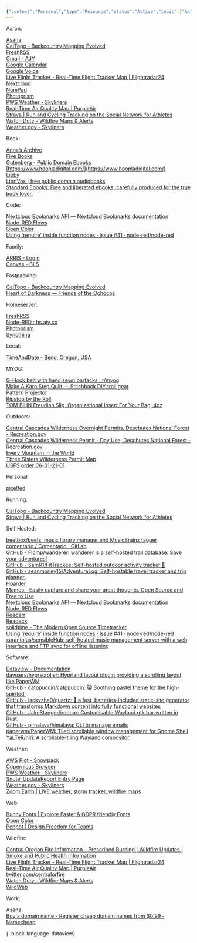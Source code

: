 ```yaml
---
{"context":"Personal","type":"Resource","status":"Active","topic":["Aaron"],"dateCreated":"2024-02-15","cssclasses":null,"dg-publish":true,"permalink":"/bookmarks/","dgPassFrontmatter":true}
---
```



- Aaron: 
    - [Asana](https://app.asana.com/0/home/1102553591857117)
    - [CalTopo - Backcountry Mapping Evolved](https://caltopo.com/)
    - [FreshRSS](https://hs.ajy.co/reader/i/)
    - [Gmail - AJY](https://mail.google.com/mail/u/1/#inbox)
    - [Google Calendar](https://calendar.google.com/calendar/r?pli=1)
    - [Google Voice](https://voice.google.com/u/0/messages)
    - [Live Flight Tracker - Real-Time Flight Tracker Map | Flightradar24](https://www.flightradar24.com/44.04,-121.59/11)
    - [Nextcloud](https://hs.ajy.co/nextcloud/index.php/apps/dashboard)
    - [NumPad](https://numpad.io/)
    - [Photoprism](https://photoprism.ajy.co/)
    - [PWS Weather - Skyliners](https://www.pwsweather.com/station/mid/pc186)
    - [Real-Time Air Quality Map | PurpleAir](https://map.purpleair.com/1/i/lt/mAQI/a0/p604800/cC5#10.5/44.0353/-121.4749)
    - [Strava | Run and Cycling Tracking on the Social Network for Athletes](https://strava.com/)
    - [Watch Duty - Wildfire Maps & Alerts](https://app.watchduty.org/)
    - [Weather.gov - Skyliners](https://forecast.weather.gov/MapClick.php?lat=44.03489688686292&lon=-121.5152907371521)

- Book: 
    - [Anna’s Archive](https://annas-archive.org/search?lang=en&content=&ext=epub&sort=&q=)
    - [Five Books](https://fivebooks.com/)
    - [Gutenberg - Public Domain Ebooks](https://www.gutenberg.org/)
    - [https://www.hoopladigital.com/](https://www.hoopladigital.com/)
    - [Libby](https://libbyapp.com/shelf)
    - [LibriVox | free public domain audiobooks](https://librivox.org/)
    - [Standard Ebooks: Free and liberated ebooks, carefully produced for the true book lover.](https://standardebooks.org/)

- Code: 
    - [Nextcloud Bookmarks API — Nextcloud Bookmarks documentation](https://nextcloud-bookmarks.readthedocs.io/en/latest/index.html)
    - [Node-RED Flows](https://flows.nodered.org/)
    - [Open Color](https://yeun.github.io/open-color/)
    - [Using 'require' inside function nodes · Issue #41 · node-red/node-red](https://github.com/node-red/node-red/issues/41)

- Family: 
    - [ARRIS - Login](http://192.168.0.1/login.php)
    - [Canvas - BLS](https://bls.instructure.com/)

- Fastpacking: 
    - [CalTopo - Backcountry Mapping Evolved](https://caltopo.com/)
    - [Heart of Darkness — Friends of the Ochocos](https://web.archive.org/web/20190811203916/http://www.friendsoftheochocos.org/heart-of-darkness)

- Homeserver: 
    - [FreshRSS](https://hs.ajy.co/reader/i/)
    - [Node-RED : hs.ajy.co](https://hs.ajy.co/nodered/#flow/57c7bc596f3de6a9)
    - [Photoprism](https://photoprism.ajy.co/)
    - [Syncthing](http://localhost:8384/)

- Local: 
    - [TimeAndDate - Bend, Oregon, USA](https://www.timeanddate.com/worldclock/usa/bend)

- MYOG: 
    - [G-Hook belt with hand sewn bartacks : r/myog](https://www.reddit.com/r/myog/comments/1fbil1m/ghook_belt_with_hand_sewn_bartacks/)
    - [Make A Karo Step Quilt — Stitchback DIY trail gear](https://www.stitchbackgear.com/articles/make-karo-step-quilt)
    - [Pattern Projector](https://www.patternprojector.com/en)
    - [Ripstop by the Roll](https://ripstopbytheroll.com/)
    - [TOM BIHN Freudian Slip, Organizational Insert For Your Bag, 4oz](https://www.tombihn.com/products/freudian-slip?variant=16409089031)

- Outdoors: 
    - [Central Cascades Wilderness Overnight Permits, Deschutes National Forest - Recreation.gov](https://www.recreation.gov/permits/4675311)
    - [Central Cascades Wilderness Permit - Day Use, Deschutes National Forest - Recreation.gov](https://www.recreation.gov/ticket/facility/300009)
    - [Every Mountain in the World](http://everymountainintheworld.com/)
    - [Three Sisters Wilderness Permit Map](https://www.fs.usda.gov/Internet/FSE_DOCUMENTS/fseprd899716.pdf)
    - [USFS order 06-01-21-01](https://www.fs.usda.gov/nfs/11558/www/nepa/112932_FSPLT3_5615704.pdf)

- Personal: 
    - [pixelfed](https://pixelfed.social/i/web)

- Running: 
    - [CalTopo - Backcountry Mapping Evolved](https://caltopo.com/)
    - [Strava | Run and Cycling Tracking on the Social Network for Athletes](https://strava.com/)

- Self Hosted: 
    - [beetbox/beets: music library manager and MusicBrainz tagger](https://github.com/beetbox/beets)
    - [comentario / Comentario · GitLab](https://gitlab.com/comentario/comentario)
    - [GitHub - Flomp/wanderer: wanderer is a self-hosted trail database. Save your adventures!](https://github.com/Flomp/wanderer)
    - [GitHub - SamR1/FitTrackee: Self-hosted outdoor activity tracker :bicyclist:](https://github.com/SamR1/FitTrackee)
    - [GitHub - seanmorley15/AdventureLog: Self-hostable travel tracker and trip planner.](https://github.com/seanmorley15/AdventureLog)
    - [Hoarder](https://hoarder.app/)
    - [Memos - Easily capture and share your great thoughts. Open Source and Free to Use](https://www.usememos.com/)
    - [Nextcloud Bookmarks API — Nextcloud Bookmarks documentation](https://nextcloud-bookmarks.readthedocs.io/en/latest/index.html)
    - [Node-RED Flows](https://flows.nodered.org/)
    - [Readarr](https://readarr.com/)
    - [Readeck](https://readeck.org/en/)
    - [solidtime - The Modern Open Source Timetracker](https://www.solidtime.io/)
    - [Using 'require' inside function nodes · Issue #41 · node-red/node-red](https://github.com/node-red/node-red/issues/41)
    - [xarantolus/sensibleHub: self-hosted music management server with a web interface and FTP sync for offline listening](https://github.com/xarantolus/sensibleHub)

- Software: 
    - [Dataview - Documentation](https://blacksmithgu.github.io/obsidian-dataview/)
    - [dawsers/hyprscroller: Hyprland layout plugin providing a scrolling layout like PaperWM](https://github.com/dawsers/hyprscroller)
    - [GitHub - catppuccin/catppuccin: 😸 Soothing pastel theme for the high-spirited!](https://github.com/catppuccin/catppuccin#-ports-and-more)
    - [GitHub - jackyzha0/quartz: 🌱 a fast, batteries-included static-site generator that transforms Markdown content into fully functional websites](https://github.com/jackyzha0/quartz)
    - [GitHub - JakeStanger/ironbar: Customisable Wayland gtk bar written in Rust.](https://github.com/JakeStanger/ironbar/)
    - [GitHub - pimalaya/himalaya: CLI to manage emails](https://github.com/pimalaya/himalaya)
    - [paperwm/PaperWM: Tiled scrollable window management for Gnome Shell](https://github.com/paperwm/PaperWM)
    - [YaLTeR/niri: A scrollable-tiling Wayland compositor.](https://github.com/YaLTeR/niri)

- Weather: 
    - [AWS Plot - Snowpack](https://nwcc-apps.sc.egov.usda.gov/awdb/basin-plots/POR/WTEQ/assocHUCor3/state_of_oregon.html)
    - [Copernicus Browser](https://browser.dataspace.copernicus.eu/?zoom=11&lat=44.03604&lng=-121.48164&dateMode=MOSAIC)
    - [PWS Weather - Skyliners](https://www.pwsweather.com/station/mid/pc186)
    - [Snotel UpdateReport Entry Page](https://wcc.sc.egov.usda.gov/reports/SelectUpdateReport.html)
    - [Weather.gov - Skyliners](https://forecast.weather.gov/MapClick.php?lat=44.03489688686292&lon=-121.5152907371521)
    - [Zoom Earth | LIVE weather, storm tracker, wildfire maps](https://zoom.earth/#view=44.2517,-120.3752,8z/layers=wind,fires,radar:off)

- Web: 
    - [Bunny Fonts | Explore Faster & GDPR friendly Fonts](https://fonts.bunny.net/)
    - [Open Color](https://yeun.github.io/open-color/)
    - [Penpot | Design Freedom for Teams](https://design.penpot.app/#/dashboard/team/c0ee57fd-603e-804a-8004-cd3fb46399fb/projects)

- Wildfire: 
    - [Central Oregon Fire Information – Prescribed Burning | Wildfire Updates | Smoke and Public Health Information](https://www.centraloregonfire.org/)
    - [Live Flight Tracker - Real-Time Flight Tracker Map | Flightradar24](https://www.flightradar24.com/44.04,-121.59/11)
    - [Real-Time Air Quality Map | PurpleAir](https://map.purpleair.com/1/i/lt/mAQI/a0/p604800/cC5#10.5/44.0353/-121.4749)
    - [twitter.com/centralorfire](https://twitter.com/centralorfire)
    - [Watch Duty - Wildfire Maps & Alerts](https://app.watchduty.org/)
    - [WildWeb](https://www.wildwebe.net/?dc_name=ORCOC)

- Work: 
    - [Asana](https://app.asana.com/0/home/1102553591857117)
    - [Buy a domain name - Register cheap domain names from $0.99 - Namecheap](https://www.namecheap.com/)


{ .block-language-dataview}

<script src="https://code.jquery.com/jquery-3.7.1.slim.min.js" integrity="sha256-kmHvs0B+OpCW5GVHUNjv9rOmY0IvSIRcf7zGUDTDQM8=" crossorigin="anonymous"></script>
<script>
jQuery(document).ready(function($) {
$("a[href^='http']").each(function() { $(this).css({ background: "url(https://www.google.com/s2/favicons?domain=" + this.hostname + ") left center no-repeat", "padding-left": "24px" }); }); });
</script>

<style>ul, ul li { list-style-type: none; padding-left: 0; margin-left: 0;} ul.block-language-dataview > li p { font-family: "Averia Serif Libre", serif; font-weight: bold; font-size: 1.75rem; margin-top: var(--typography-spacing-vertical); } ul.block-language-dataview > li:first-of-type p { margin-top: 0; }</style>
